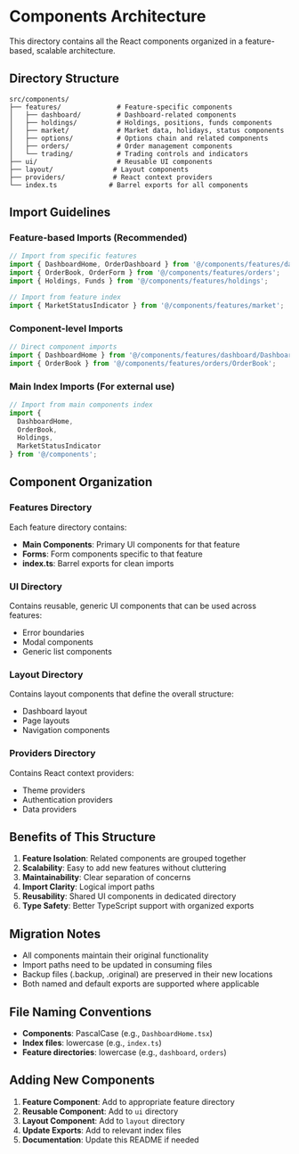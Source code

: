 # Components Architecture

This directory contains all the React components organized in a feature-based, scalable architecture.

## Directory Structure

```
src/components/
├── features/              # Feature-specific components
│   ├── dashboard/         # Dashboard-related components
│   ├── holdings/          # Holdings, positions, funds components
│   ├── market/            # Market data, holidays, status components
│   ├── options/           # Options chain and related components
│   ├── orders/            # Order management components
│   └── trading/           # Trading controls and indicators
├── ui/                    # Reusable UI components
├── layout/               # Layout components
├── providers/            # React context providers
└── index.ts             # Barrel exports for all components
```

## Import Guidelines

### Feature-based Imports (Recommended)
```typescript
// Import from specific features
import { DashboardHome, OrderDashboard } from '@/components/features/dashboard';
import { OrderBook, OrderForm } from '@/components/features/orders';
import { Holdings, Funds } from '@/components/features/holdings';

// Import from feature index
import { MarketStatusIndicator } from '@/components/features/market';
```

### Component-level Imports
```typescript
// Direct component imports
import { DashboardHome } from '@/components/features/dashboard/DashboardHome';
import { OrderBook } from '@/components/features/orders/OrderBook';
```

### Main Index Imports (For external use)
```typescript
// Import from main components index
import { 
  DashboardHome, 
  OrderBook, 
  Holdings,
  MarketStatusIndicator 
} from '@/components';
```

## Component Organization

### Features Directory
Each feature directory contains:
- **Main Components**: Primary UI components for that feature
- **Forms**: Form components specific to that feature
- **index.ts**: Barrel exports for clean imports

### UI Directory
Contains reusable, generic UI components that can be used across features:
- Error boundaries
- Modal components
- Generic list components

### Layout Directory
Contains layout components that define the overall structure:
- Dashboard layout
- Page layouts
- Navigation components

### Providers Directory
Contains React context providers:
- Theme providers
- Authentication providers
- Data providers

## Benefits of This Structure

1. **Feature Isolation**: Related components are grouped together
2. **Scalability**: Easy to add new features without cluttering
3. **Maintainability**: Clear separation of concerns
4. **Import Clarity**: Logical import paths
5. **Reusability**: Shared UI components in dedicated directory
6. **Type Safety**: Better TypeScript support with organized exports

## Migration Notes

- All components maintain their original functionality
- Import paths need to be updated in consuming files
- Backup files (.backup, .original) are preserved in their new locations
- Both named and default exports are supported where applicable

## File Naming Conventions

- **Components**: PascalCase (e.g., `DashboardHome.tsx`)
- **Index files**: lowercase (e.g., `index.ts`)
- **Feature directories**: lowercase (e.g., `dashboard`, `orders`)

## Adding New Components

1. **Feature Component**: Add to appropriate feature directory
2. **Reusable Component**: Add to `ui` directory
3. **Layout Component**: Add to `layout` directory
4. **Update Exports**: Add to relevant index files
5. **Documentation**: Update this README if needed
